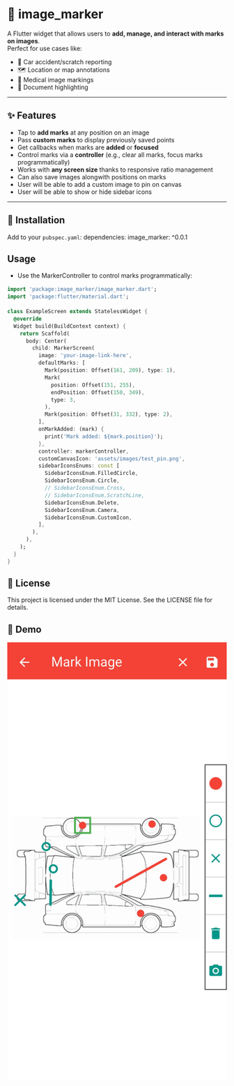 # 📍 image_marker

A Flutter widget that allows users to **add, manage, and interact with marks on images**.  
Perfect for use cases like:

- 🚗 Car accident/scratch reporting
- 🗺 Location or map annotations
- 🏥 Medical image markings
- 📑 Document highlighting

---

## ✨ Features

- Tap to **add marks** at any position on an image
- Pass **custom marks** to display previously saved points
- Get callbacks when marks are **added** or **focused**
- Control marks via a **controller** (e.g., clear all marks, focus marks programmatically)
- Works with **any screen size** thanks to responsive ratio management
- Can also save images alongwith positions on marks
- User will be able to add a custom image to pin on canvas
- User will be able to show or hide sidebar icons

---

## 🚀 Installation

Add to your `pubspec.yaml`:
dependencies:
image_marker: ^0.0.1

## Usage

- Use the MarkerController to control marks programmatically:

```dart
import 'package:image_marker/image_marker.dart';
import 'package:flutter/material.dart';

class ExampleScreen extends StatelessWidget {
  @override
  Widget build(BuildContext context) {
    return Scaffold(
      body: Center(
        child: MarkerScreen(
          image: 'your-image-link-here',
          defaultMarks: [
            Mark(position: Offset(161, 209), type: 1),
            Mark(
              position: Offset(151, 255),
              endPosition: Offset(150, 349),
              type: 3,
            ),
            Mark(position: Offset(31, 332), type: 2),
          ],
          onMarkAdded: (mark) {
            print('Mark added: ${mark.position}');
          },
          controller: markerController,
          customCanvasIcon: 'assets/images/test_pin.png',
          sidebarIconsEnums: const [
            SidebarIconsEnum.FilledCircle,
            SidebarIconsEnum.Circle,
            // SidebarIconsEnum.Cross,
            // SidebarIconsEnum.ScratchLine,
            SidebarIconsEnum.Delete,
            SidebarIconsEnum.Camera,
            SidebarIconsEnum.CustomIcon,
          ],
        ),
      ),
    );
  }
}
```

## 📄 License

This project is licensed under the MIT License. See the LICENSE
file for details.

## 📸 Demo

![Demo Screenshot](https://raw.githubusercontent.com/abdullahrazzaq120/image_marker/main/screenshots/demo.jpg)
